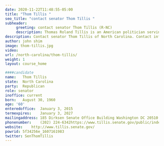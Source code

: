 ```yaml
---
date: 2020-11-22T11:48:55-05:00
title: "Thom Tillis "
seo_title: "contact senator Thom Tillis "
subheader:
     greeting: contact senator Thom Tillis (R-NC) 
     description: Thomas Roland Tillis is an American politician serving as the junior United States Senator for North Carolina since 2015. A Republican, he was elected to the North Carolina House of Representatives in 2006, and Speaker in 2011. 
description: Contact senator Thom Tillis of North Carolina. Contact information for Thom Tillis includes  email address, phone number, and mailing address.
author: john shim
image: thom-tillis.jpg
video:
url: /north-carolina/thom-tillis/
weight: 1
layout: course_home

####candidate
name:	Thom Tillis
state:	North Carolina
party:	Republican
role: senator
inoffice: current
born:	August 30, 1960
age: '60'
enteredoffice:	January 3, 2015
termexpires:	January 3, 2027
mailingaddress:	185 Dirksen Senate Office Building Washington DC 20510
phonenumber:	(202) 224-6342https://www.tillis.senate.gov/public/index.cfm/email-mehttps://www.shelby.senate.gov/public/index.cfm/emailsenatorshelby
website:	http://www.tillis.senate.gov/
powrid: 5f34256e_1607161983
twitter: SenThomTillis
---
```




